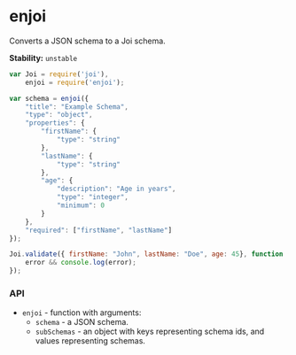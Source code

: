 # enjoi

Converts a JSON schema to a Joi schema.

**Stability:** `unstable`

```javascript
var Joi = require('joi'),
    enjoi = require('enjoi');

var schema = enjoi({
    "title": "Example Schema",
    "type": "object",
    "properties": {
        "firstName": {
            "type": "string"
        },
        "lastName": {
            "type": "string"
        },
        "age": {
            "description": "Age in years",
            "type": "integer",
            "minimum": 0
        }
    },
    "required": ["firstName", "lastName"]
});

Joi.validate({ firstName: "John", lastName: "Doe", age: 45}, function (error, value) {
    error && console.log(error);
});
```

### API

- `enjoi` - function with arguments:
    - `schema` - a JSON schema.
    - `subSchemas` - an object with keys representing schema ids, and values representing schemas.
